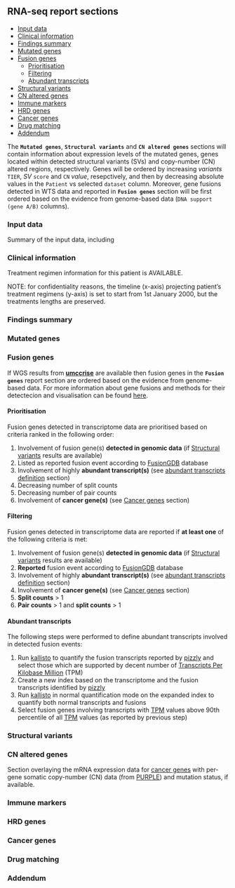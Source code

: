 ## RNA-seq report sections

<!-- vim-markdown-toc GFM -->
* [Input data](#input-data)
* [Clinical information](#clinical-information)
* [Findings summary](#findings-summary)
* [Mutated genes](#mutated-genes)
* [Fusion genes](#fusion-genes)
  * [Prioritisation](#prioritisation)
  * [Filtering](#filtering)
  * [Abundant transcripts](#abundant-transcripts)
* [Structural variants](#structural-variants)
* [CN altered genes](#cn-altered-genes)
* [Immune markers](#immune-markers)
* [HRD genes](#hrd-genes)
* [Cancer genes](#cancer-genes)
* [Drug matching](#drug-matching)
* [Addendum](#addendum)

<!-- vim-markdown-toc -->



The **`Mutated genes`**, **`Structural variants`** and **`CN altered genes`** sections will contain information about expression levels of the mutated genes, genes located within detected structural variants (SVs) and copy-number (CN) altered regions, respectively. Genes will be ordered by increasing *variants* `TIER`, *SV* `score` and `CN` *value*, resepctively, and then by decreasing absolute values in the `Patient` vs selected `dataset` column. Moreover, gene fusions detected in WTS data and reported in **`Fusion genes`** section will be first ordered based on the evidence from genome-based data (`DNA support (gene A/B)` columns).

### Input data

Summary of the input data, including 

### Clinical information

Treatment regimen information for this patient is AVAILABLE.

NOTE: for confidentiality reasons, the timeline (x-axis) projecting patient’s treatment regimens (y-axis) is set to start from 1st January 2000, but the treatments lengths are preserved.

### Findings summary

### Mutated genes

### Fusion genes

If WGS results from **[umccrise](https://github.com/umccr/umccrise)** are available then fusion genes in the **`Fusion genes`** report section are ordered based on the evidence from genome-based data. For more information about gene fusions and methods for their detectecion and visualisation can be found [here](./fusions/README.md).

#### Prioritisation

Fusion genes detected in transcriptome data are prioritised based on criteria ranked in the following order:

1. Involvement of fusion gene(s) **detected in genomic data** (if [Structural variants](#structural-variants) results are available)
2. Listed as reported fusion event according to [FusionGDB](https://ccsm.uth.edu/FusionGDB/) database
3. Involvement of highly **abundant transcript(s)** (see [abundant transcripts definition](#abundant-transcripts) section)
4. Decreasing number of split counts
5. Decreasing number of pair counts
6. Involvement of **cancer gene(s)** (see [Cancer genes](#cancer-genes) section)

#### Filtering

Fusion genes detected in transcriptome data are reported if **at least one** of the following criteria is met:

1. Involvement of fusion gene(s) **detected in genomic data** (if [Structural variants](#structural-variants) results are available)
2. **Reported** fusion event according to [FusionGDB](https://ccsm.uth.edu/FusionGDB) database
3. Involvement of highly **abundant transcript(s)**  (see [abundant transcripts definition](#abundant-transcripts) section)
4. Involvement of **cancer gene(s)** (see [Cancer genes](#cancer-genes) section)
5. **Split counts** > 1
6. **Pair counts** > 1 and **split counts** > 1

#### Abundant transcripts

The following steps were performed to define abundant transcripts involved in detected fusion events:

1. Run [kallisto](https://github.com/pachterlab/kallisto) to quantify the fusion transcripts reported by [pizzly](https://github.com/pmelsted/pizzly) and select those which are supported by decent number of [Transcripts Per Kilobase Million](http://www.arrayserver.com/wiki/index.php?title=TPM) (TPM)
2. Create a new index based on the transcriptome and the fusion transcripts identified by [pizzly](https://github.com/pmelsted/pizzly)
3. Run [kallisto](https://github.com/pachterlab/kallisto) in normal quantification mode on the expanded index to quantify both normal transcripts and fusions
4. Select fusion genes involving transcripts with [TPM](http://www.arrayserver.com/wiki/index.php?title=TPM) values above 90th percentile of all [TPM](http://www.arrayserver.com/wiki/index.php?title=TPM) values (as reported by previous step)

### Structural variants

### CN altered genes

Section overlaying the mRNA expression data for [cancer genes](#cancer-genes) with per-gene somatic copy-number (CN) data (from [PURPLE](https://anaconda.org/bioconda/hmftools-purple)) and mutation status, if available.

### Immune markers

### HRD genes

### Cancer genes

### Drug matching

### Addendum


